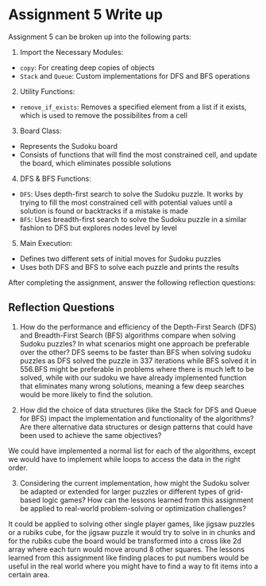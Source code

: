 # Assignment 5 Write up

Assignment 5 can be broken up into the following parts:
1. Import the Necessary Modules:
- `copy`: For creating deep copies of objects
- `Stack` and `Queue`: Custom implementations for DFS and BFS operations
2. Utility Functions: 
- `remove_if_exists`: Removes a specified element from a list if it exists, which is used to remove the possibilites from a cell
3. Board Class:
- Represents the Sudoku board
- Consists of functions that will find the most constrained cell, and update the board, which eliminates possible solutions
4. DFS & BFS Functions:
- `DFS`: Uses depth-first search to solve the Sudoku puzzle. It works by trying to fill the most constrained cell with potential values until a solution is found or backtracks if a mistake is made
- `BFS`: Uses breadth-first search to solve the Sudoku puzzle in a similar fashion to DFS but explores nodes level by level
5. Main Execution:
- Defines two different sets of initial moves for Sudoku puzzles
- Uses both DFS and BFS to solve each puzzle and prints the results


After completing the assignment, answer the following reflection questions:

## Reflection Questions

1. How do the performance and efficiency of the Depth-First Search (DFS) and Breadth-First Search (BFS) algorithms compare when solving Sudoku puzzles? In what scenarios might one approach be preferable over the other?
DFS seems to be faster than BFS when solving sudoku puzzles as DFS solved the puzzle in 337 iterations while BFS solved it in 556.BFS might be preferable in problems where there is much left to be solved, while with our sudoku we have already implemented function that eliminates many wrong solutions, meaning a few deep searches would be more likely to find the solution. 


2. How did the choice of data structures (like the Stack for DFS and Queue for BFS) impact the implementation and functionality of the algorithms? Are there alternative data structures or design patterns that could have been used to achieve the same objectives?

We could have implemented a normal list for each of the algorithms, except we would have to implement while loops to access the data in the right order.

3. Considering the current implementation, how might the Sudoku solver be adapted or extended for larger puzzles or different types of grid-based logic games? How can the lessons learned from this assignment be applied to real-world problem-solving or optimization challenges?

It could be applied to solving other single player games, like jigsaw puzzles or a rubiks cube, for the jigsaw puzzle it would try to solve in in chunks and for the rubiks cube the board would be transformed into a cross like 2d array where each turn would move around 8 other squares. The lessons learned from this assignment like finding places to put numbers would be useful in the real world where you might have to find a way to fit items into a certain area.

